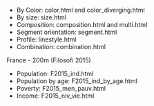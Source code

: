 - By Color: color.html and color_diverging.html
- By size: size.html
- Composition: composition.html and multi.html
- Segment orientation: segment.html
- Profile: linestyle.html
- Combination: combination.html

France - 200m (Filosofi 2015)
- Population: F2015_ind.html
- Population by age: F2015_ind_by_age.html
- Poverty: F2015_men_pauv.html
- Income: F2015_niv_vie.html
